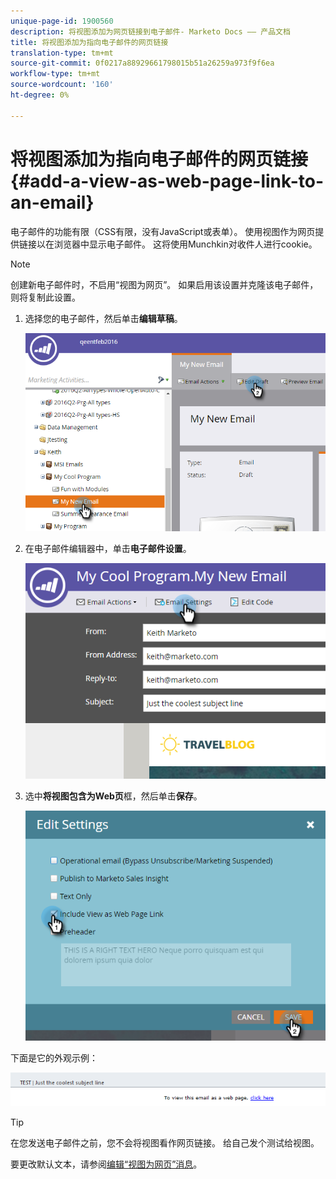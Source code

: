 ```yaml
---
unique-page-id: 1900560
description: 将视图添加为网页链接到电子邮件- Marketo Docs —— 产品文档
title: 将视图添加为指向电子邮件的网页链接
translation-type: tm+mt
source-git-commit: 0f0217a88929661798015b51a26259a973f9f6ea
workflow-type: tm+mt
source-wordcount: '160'
ht-degree: 0%

---
```



# 将视图添加为指向电子邮件的网页链接{#add-a-view-as-web-page-link-to-an-email}

电子邮件的功能有限（CSS有限，没有JavaScript或表单）。 使用视图作为网页提供链接以在浏览器中显示电子邮件。 这将使用Munchkin对收件人进行cookie。

>[!NOTE]
>
>创建新电子邮件时，不启用“视图为网页”。 如果启用该设置并克隆该电子邮件，则将复制此设置。

1. 选择您的电子邮件，然后单击&#x200B;**编辑草稿**。

   ![](assets/one-5.png)

1. 在电子邮件编辑器中，单击&#x200B;**电子邮件设置**。

   ![](assets/two-5.png)

1. 选中&#x200B;**将视图包含为Web页**&#x200B;框，然后单击&#x200B;**保存**。

   ![](assets/three-4.png)

下面是它的外观示例：

![](assets/four-3.png)

>[!TIP]
>
>在您发送电子邮件之前，您不会将视图看作网页链接。 给自己发个测试给视图。

要更改默认文本，请参阅[编辑“视图为网页”消息](/help/marketo/product-docs/administration/email-setup/edit-the-view-as-web-page-message.md)。
